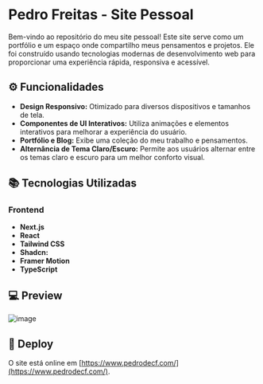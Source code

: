 # Pedro Freitas - Site Pessoal

Bem-vindo ao repositório do meu site pessoal! Este site serve como um portfólio e um espaço onde compartilho meus pensamentos e projetos. Ele foi construído usando tecnologias modernas de desenvolvimento web para proporcionar uma experiência rápida, responsiva e acessível.

## ⚙️ Funcionalidades

- **Design Responsivo:** Otimizado para diversos dispositivos e tamanhos de tela.
- **Componentes de UI Interativos:** Utiliza animações e elementos interativos para melhorar a experiência do usuário.
- **Portfólio e Blog:** Exibe uma coleção do meu trabalho e pensamentos.
- **Alternância de Tema Claro/Escuro:** Permite aos usuários alternar entre os temas claro e escuro para um melhor conforto visual.

## 📚 Tecnologias Utilizadas

### Frontend

- **Next.js**
- **React** 
- **Tailwind CSS**
- **Shadcn:**
- **Framer Motion**
- **TypeScript**

## 💻 Preview

![image](https://github.com/user-attachments/assets/f83e599f-e530-4bf4-9b38-c23259afc5d6)

## 🚀 Deploy

O site está online em [https://www.pedrodecf.com/](https://www.pedrodecf.com/).
